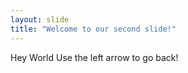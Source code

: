 ```yaml
---
layout: slide
title: "Welcome to our second slide!"
---
```

Hey World
Use the left arrow to go back!

